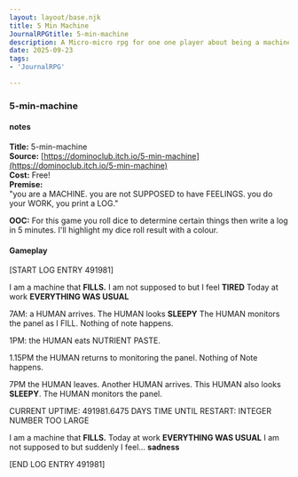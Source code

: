 ```yaml
---
layout: layout/base.njk
title: 5 Min Machine
JournalRPGtitle: 5-min-machine
description: A Micro-micro rpg for one one player about being a machine that does things and writes logs
date: 2025-09-23
tags:  
- 'JournalRPG'

---
```


<div class="textbox">

### 5-min-machine

#### notes 
**Title:**  5-min-machine   
**Source:** [https://dominoclub.itch.io/5-min-machine](https://dominoclub.itch.io/5-min-machine)    
**Cost:** Free!   
**Premise:**      
"you are a MACHINE. you are not SUPPOSED to have FEELINGS. you do your WORK, you print a LOG." 

<strong>OOC:</strong> For this game you roll dice to determine certain things then write a log in 5 minutes. I'll highlight my dice roll result with a colour.  

#### Gameplay

[START LOG ENTRY 491981]

I am a machine that <strong>FILLS.</strong> 
I am not supposed to but I feel <strong>TIRED</strong>
Today at work <strong>EVERYTHING WAS USUAL</strong> 

7AM: a HUMAN arrives. The HUMAN looks <strong>SLEEPY</strong> The HUMAN monitors the panel as I FILL. Nothing of note happens. 

1PM: the HUMAN eats NUTRIENT PASTE. 

1.15PM the HUMAN returns to monitoring the panel. Nothing of Note happens. 

7PM the HUMAN leaves. Another HUMAN arrives. This HUMAN also looks <strong>SLEEPY</strong>. The HUMAN monitors the panel. 

CURRENT UPTIME: 491981.6475 DAYS
TIME UNTIL RESTART: INTEGER NUMBER TOO LARGE

I am a machine that <strong>FILLS.</strong> 
Today at work <strong>EVERYTHING WAS USUAL</strong> 
I am not supposed to but suddenly I feel... <strong>sadness</strong>

[END LOG ENTRY 491981]

</div>
 